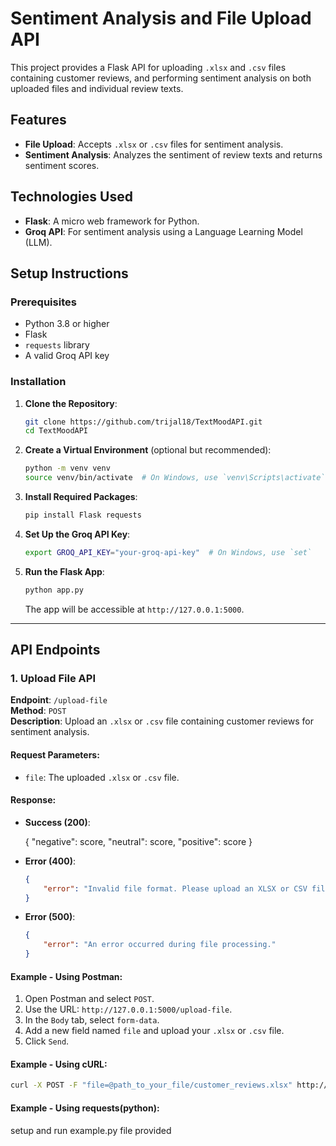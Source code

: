 # Sentiment Analysis and File Upload API

This project provides a Flask API for uploading `.xlsx` and `.csv` files containing customer reviews, and performing sentiment analysis on both uploaded files and individual review texts.

## Features
- **File Upload**: Accepts `.xlsx` or `.csv` files for sentiment analysis.
- **Sentiment Analysis**: Analyzes the sentiment of review texts and returns sentiment scores.

## Technologies Used
- **Flask**: A micro web framework for Python.
- **Groq API**: For sentiment analysis using a Language Learning Model (LLM).

## Setup Instructions

### Prerequisites

- Python 3.8 or higher
- Flask
- `requests` library
- A valid Groq API key

### Installation

1. **Clone the Repository**:

    ```bash
    git clone https://github.com/trijal18/TextMoodAPI.git
    cd TextMoodAPI
    ```

2. **Create a Virtual Environment** (optional but recommended):

    ```bash
    python -m venv venv
    source venv/bin/activate  # On Windows, use `venv\Scripts\activate`
    ```

3. **Install Required Packages**:

    ```bash
    pip install Flask requests
    ```

4. **Set Up the Groq API Key**:

    ```bash
    export GROQ_API_KEY="your-groq-api-key"  # On Windows, use `set`
    ```

5. **Run the Flask App**:

    ```bash
    python app.py
    ```

   The app will be accessible at `http://127.0.0.1:5000`.

---

## API Endpoints

### 1. Upload File API

**Endpoint**: `/upload-file`  
**Method**: `POST`  
**Description**: Upload an `.xlsx` or `.csv` file containing customer reviews for sentiment analysis.

#### Request Parameters:
- `file`: The uploaded `.xlsx` or `.csv` file.

#### Response:
- **Success (200)**:  
    
    {
        "negative": score,
        "neutral": score,
        "positive": score
    }
    
- **Error (400)**:  
    ```json
    {
        "error": "Invalid file format. Please upload an XLSX or CSV file."
    }
    ```
- **Error (500)**:  
    ```json
    {
        "error": "An error occurred during file processing."
    }
    ```

#### Example - Using Postman:
1. Open Postman and select `POST`.
2. Use the URL: `http://127.0.0.1:5000/upload-file`.
3. In the `Body` tab, select `form-data`.
4. Add a new field named `file` and upload your `.xlsx` or `.csv` file.
5. Click `Send`.

#### Example - Using cURL:
```bash
curl -X POST -F "file=@path_to_your_file/customer_reviews.xlsx" http://127.0.0.1:5000/upload-file
```
#### Example - Using requests(python):
setup and run example.py file provided
